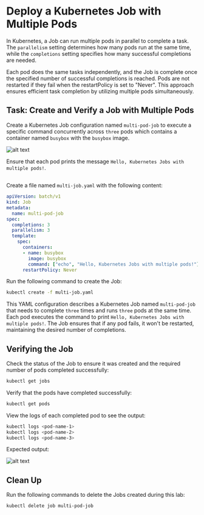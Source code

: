 # Deploy a Kubernetes Job with Multiple Pods


In Kubernetes, a Job can run multiple pods in parallel to complete a task. The `parallelism` setting determines how many pods run at the same time, while the `completions` setting specifies how many successful completions are needed. 

Each pod does the same tasks independently, and the Job is complete once the specified number of successful completions is reached. Pods are not restarted if they fail when the restartPolicy is set to "Never". This approach ensures efficient task completion by utilizing multiple pods simultaneously.


## Task: Create and Verify a Job with Multiple Pods

Create a Kubernetes Job configuration named `multi-pod-job` to execute a specific command concurrently across `three` pods which contains a container named `busybox` with the `busybox` image. 

![alt text](image-1.png)

Ensure that each pod prints the message `Hello, Kubernetes Jobs with multiple pods!`.

## 

Create a file named `multi-job.yaml` with the following content:

```yaml
apiVersion: batch/v1
kind: Job
metadata:
  name: multi-pod-job
spec:
  completions: 3
  parallelism: 3
  template:
    spec:
      containers:
      - name: busybox
        image: busybox
        command: ["echo", "Hello, Kubernetes Jobs with multiple pods!"]
      restartPolicy: Never
```

Run the following command to create the Job:

```bash
kubectl create -f multi-job.yaml
```

This YAML configuration describes a Kubernetes Job named `multi-pod-job` that needs to complete `three` times and runs `three` pods at the same time. Each pod executes the command to print `Hello, Kubernetes Jobs with multiple pods!`. The Job ensures that if any pod fails, it won't be restarted, maintaining the desired number of completions.


## Verifying the Job

Check the status of the Job to ensure it was created and the required number of pods completed successfully:

```bash
kubectl get jobs
```

Verify that the pods have completed successfully:

```bash
kubectl get pods
```

View the logs of each completed pod to see the output:

```bash
kubectl logs <pod-name-1>
kubectl logs <pod-name-2>
kubectl logs <pod-name-3>
```

Expected output:

![alt text](image.png)

## Clean Up

Run the following commands to delete the Jobs created during this lab:

```bash
kubectl delete job multi-pod-job
```